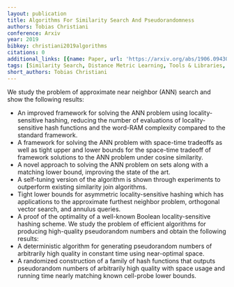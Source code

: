 ```yaml
---
layout: publication
title: Algorithms For Similarity Search And Pseudorandomness
authors: Tobias Christiani
conference: Arxiv
year: 2019
bibkey: christiani2019algorithms
citations: 0
additional_links: [{name: Paper, url: 'https://arxiv.org/abs/1906.09430'}]
tags: [Similarity Search, Distance Metric Learning, Tools & Libraries, Hashing Methods]
short_authors: Tobias Christiani
---
```

We study the problem of approximate near neighbor (ANN) search and show the
following results:
  - An improved framework for solving the ANN problem using locality-sensitive
hashing, reducing the number of evaluations of locality-sensitive hash
functions and the word-RAM complexity compared to the standard framework.
  - A framework for solving the ANN problem with space-time tradeoffs as well
as tight upper and lower bounds for the space-time tradeoff of framework
solutions to the ANN problem under cosine similarity.
  - A novel approach to solving the ANN problem on sets along with a matching
lower bound, improving the state of the art.
  - A self-tuning version of the algorithm is shown through experiments to
outperform existing similarity join algorithms.
  - Tight lower bounds for asymmetric locality-sensitive hashing which has
applications to the approximate furthest neighbor problem, orthogonal vector
search, and annulus queries.
  - A proof of the optimality of a well-known Boolean locality-sensitive
hashing scheme.
  We study the problem of efficient algorithms for producing high-quality
pseudorandom numbers and obtain the following results:
  - A deterministic algorithm for generating pseudorandom numbers of
arbitrarily high quality in constant time using near-optimal space.
  - A randomized construction of a family of hash functions that outputs
pseudorandom numbers of arbitrarily high quality with space usage and running
time nearly matching known cell-probe lower bounds.